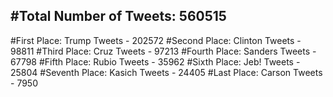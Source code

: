 #Total Number of Tweets: 560515 
---
#First Place: Trump Tweets - 202572
#Second Place: Clinton Tweets - 98811
#Third Place: Cruz Tweets - 97213
#Fourth Place: Sanders Tweets - 67798
#Fifth Place: Rubio Tweets - 35962
#Sixth Place: Jeb! Tweets - 25804
#Seventh Place: Kasich Tweets - 24405
#Last Place: Carson Tweets - 7950

